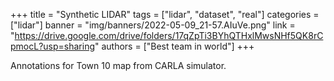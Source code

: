 +++
title = "Synthetic LIDAR"
tags = ["lidar", "dataset", "real"]
categories = ["lidar"]
banner = "img/banners/2022-05-09_21-57.AIuVe.png"
link = "https://drive.google.com/drive/folders/17qZpTi3BYhQTHxlMwsNHf5QK8rCpmocL?usp=sharing"
authors = ["Best team in world"]
+++

Annotations for Town 10 map from CARLA simulator.
